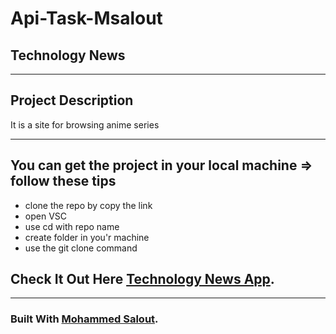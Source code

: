 # Api-Task-Msalout

## Technology News

---------------------------------------------

## Project Description

It is a site for browsing anime series

--------------------------------------------

## You can get the project in your local machine => follow these tips

- clone the repo by copy the link
- open VSC
- use cd with repo name
- create folder in you'r machine
- use the git clone command


## Check It Out Here [Technology News App](https://gsg-cf05.github.io/Api-Task-Msalout/).

----------------------------------------------

### Built With [Mohammed Salout](https://github.com/MzSalout).